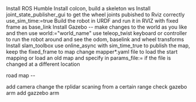 Install ROS Humble
Install colcon, build a skeleton ws 
Install joint_state_publisher_gui to get the wheel joints pubished to Rviz correctly use_sim_time:=true
Build the robot in URDF and run it in RVIZ with fixed frame as base_link
Install Gazebo -- make changes to the world as you like and then use world:="world_name"
use teleop_twist keyboard or controller to run the robot around and see the odom, baselink and wheel transforms
Install slam_toolbox use online_async with sim_time_true to publish the map, keep the fixed_frame to map
change mapper*.yaml file to load the start mapping or load an old map and specify in params_file:= if the file is changed at a different location 


road map --

add camera 
change the rplidar scaning from a certain range 
check gazebo arm
add gazzebo arm
